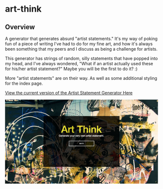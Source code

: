 # art-think

## Overview
A generator that generates absurd "artist statements." It's my way of poking fun of a piece of writing I've had to do for my fine art, and how it's always been something that my peers and I discuss as being a challenge for artists.

This generator has strings of random, silly statements that have popped into my head, and I've always wondered, "What if an artist actually used these for his/her artist statement?" Maybe you will be the first to do it? :)

More "artist statements" are on their way. As well as some additional styling for the index page.

[View the current version of the Artist Statement Generator Here](http://megancoyle.github.io/art-think/)

[![Art Think Screenshot](/images/art-think-screenshot.jpg)](http://megancoyle.github.io/art-think/)
